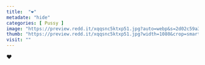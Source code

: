 ```yaml
---
title:  "❤️"
metadate: "hide"
categories: [ Pussy ]
image: "https://preview.redd.it/xqqsnc5ktxp51.jpg?auto=webp&s=2d02c59a30e403b0d215fb31ebdc36a792ef2c46"
thumb: "https://preview.redd.it/xqqsnc5ktxp51.jpg?width=1080&crop=smart&auto=webp&s=0b1cc4fe479f18b937c0d9a62a681b30d5b279e8"
visit: ""
---
```

❤️
